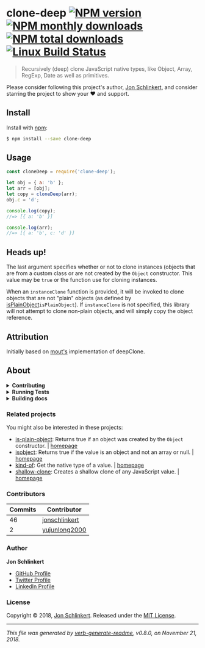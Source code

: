 # clone-deep [![NPM version](https://img.shields.io/npm/v/clone-deep.svg?style=flat)](https://www.npmjs.com/package/clone-deep) [![NPM monthly downloads](https://img.shields.io/npm/dm/clone-deep.svg?style=flat)](https://npmjs.org/package/clone-deep) [![NPM total downloads](https://img.shields.io/npm/dt/clone-deep.svg?style=flat)](https://npmjs.org/package/clone-deep) [![Linux Build Status](https://img.shields.io/travis/jonschlinkert/clone-deep.svg?style=flat&label=Travis)](https://travis-ci.org/jonschlinkert/clone-deep)

> Recursively (deep) clone JavaScript native types, like Object, Array, RegExp, Date as well as primitives.

Please consider following this project's author, [Jon Schlinkert](https://github.com/jonschlinkert), and consider
starring the project to show your :heart: and support.

## Install

Install with [npm](https://www.npmjs.com/):

```sh
$ npm install --save clone-deep
```

## Usage

```js
const cloneDeep = require('clone-deep');

let obj = { a: 'b' };
let arr = [obj];
let copy = cloneDeep(arr);
obj.c = 'd';

console.log(copy);
//=> [{ a: 'b' }]

console.log(arr);
//=> [{ a: 'b', c: 'd' }]
```

## Heads up!

The last argument specifies whether or not to clone instances (objects that are from a custom class or are not created
by the `Object` constructor. This value may be `true` or the function use for cloning instances.

When an `instanceClone` function is provided, it will be invoked to clone objects that are not "plain" objects (as
defined by [isPlainObject](#isPlainObject)`isPlainObject`). If `instanceClone` is not specified, this library will not
attempt to clone non-plain objects, and will simply copy the object reference.

## Attribution

Initially based on [mout's](https://github.com/mout/mout) implementation of deepClone.

## About

<details>
<summary><strong>Contributing</strong></summary>

Pull requests and stars are always welcome. For bugs and feature requests, [please create an issue](../../issues/new).

</details>

<details>
<summary><strong>Running Tests</strong></summary>

Running and reviewing unit tests is a great way to get familiarized with a library and its API. You can install
dependencies and run tests with the following command:

```sh
$ npm install && npm test
```

</details>

<details>
<summary><strong>Building docs</strong></summary>

_(This project's readme.md is generated by [verb](https://github.com/verbose/verb-generate-readme), please don't edit
the readme directly. Any changes to the readme must be made in the [.verb.md](.verb.md) readme template.)_

To generate the readme, run the following command:

```sh
$ npm install -g verbose/verb#dev verb-generate-readme && verb
```

</details>

### Related projects

You might also be interested in these projects:

* [is-plain-object](https://www.npmjs.com/package/is-plain-object): Returns true if an object was created by
  the `Object` constructor.
  | [homepage](https://github.com/jonschlinkert/is-plain-object "Returns true if an object was created by the `Object` constructor.")
* [isobject](https://www.npmjs.com/package/isobject): Returns true if the value is an object and not an array or null.
  | [homepage](https://github.com/jonschlinkert/isobject "Returns true if the value is an object and not an array or null.")
* [kind-of](https://www.npmjs.com/package/kind-of): Get the native type of a value.
  | [homepage](https://github.com/jonschlinkert/kind-of "Get the native type of a value.")
* [shallow-clone](https://www.npmjs.com/package/shallow-clone): Creates a shallow clone of any JavaScript value.
  | [homepage](https://github.com/jonschlinkert/shallow-clone "Creates a shallow clone of any JavaScript value.")

### Contributors

| **Commits** | **Contributor** |  
| --- | --- |  
| 46 | [jonschlinkert](https://github.com/jonschlinkert) |  
| 2  | [yujunlong2000](https://github.com/yujunlong2000) |  

### Author

**Jon Schlinkert**

* [GitHub Profile](https://github.com/jonschlinkert)
* [Twitter Profile](https://twitter.com/jonschlinkert)
* [LinkedIn Profile](https://linkedin.com/in/jonschlinkert)

### License

Copyright © 2018, [Jon Schlinkert](https://github.com/jonschlinkert).
Released under the [MIT License](LICENSE).

***

_This file was generated by [verb-generate-readme](https://github.com/verbose/verb-generate-readme), v0.8.0, on November
21, 2018._
